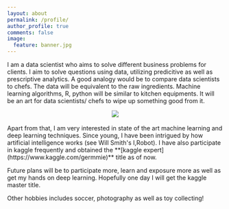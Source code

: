 ```yaml
---
layout: about
permalink: /profile/
author_profile: true
comments: false
image:
  feature: banner.jpg
---
```


I am a data scientist who aims to solve different business problems for clients. I aim to solve questions using data, utilizing predicitive as well as prescriptive analytics. A good analogy would be to compare data scientists to chefs. The data will be equivalent to the raw ingredients. Machine learning algorithms, R, python will be similar to kitchen equipments. It will be an art for data scientists/ chefs to wipe up something good from it. 
<br>
<center><img src = "https://i.pinimg.com/originals/b5/f7/18/b5f718ec601784f0fae0d20383869d6a.png"></center>
<br>
Apart from that, I am very interested in state of the art machine learning and deep learning techniques. Since young, I have been intrigued by how artificial intelligence works (see Will Smith's I,Robot). I have also participate in kaggle frequently and obtained the **[kaggle expert](https://www.kaggle.com/germmie)** title as of now. 

Future plans will be to participate more, learn and exposure more as well as get my hands on deep learning. Hopefully one day I will get the kaggle master title. 

Other hobbies includes soccer, photography as well as toy collecting! 


